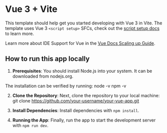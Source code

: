# Vue 3 + Vite

This template should help get you started developing with Vue 3 in Vite. The template uses Vue 3 `<script setup>` SFCs, check out the [script setup docs](https://v3.vuejs.org/api/sfc-script-setup.html#sfc-script-setup) to learn more.

Learn more about IDE Support for Vue in the [Vue Docs Scaling up Guide](https://vuejs.org/guide/scaling-up/tooling.html#ide-support).

## How to run this app locally
1. **Prerequisites**:
You should install Node.js into your system. It can be downloaded from nodejs.org.

The installation can be verified by running:
node -v
npm -v

2. **Clone the Repository**: 
Next, clone the repository to your local machine:
git clone https://github.com/your-username/your-vue-app.git

3. **Install Dependencies**: 
Install dependencies with `npm install`.

4. **Running the App**:
Finally, run the app to start the development server with `npm run dev`.
